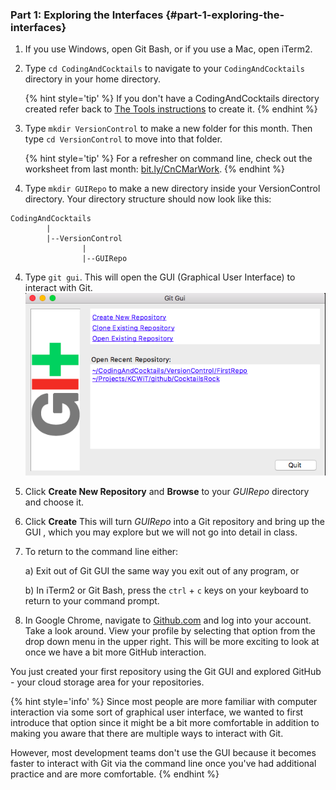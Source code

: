 ### Part 1: Exploring the Interfaces {#part-1-exploring-the-interfaces}

1.  If you use Windows, open Git Bash, or if you use a Mac, open iTerm2.

2.  Type `cd CodingAndCocktails` to navigate to your `CodingAndCocktails` directory in your home directory.

    {% hint style='tip' %}
If you don't have a CodingAndCocktails directory created refer back to [The Tools instructions](https://codingandcocktailskc.gitbooks.io/coding-cocktails-the-tools/content/organization---codingandcocktails-folder.html) to create it.
    {% endhint %}

3. Type `mkdir VersionControl` to make a new folder for this month. Then type `cd VersionControl` to move into that folder.

    {% hint style='tip' %}
For a refresher on command line, check out the worksheet from last month: [bit.ly/CnCMarWork](http://bit.ly/CnCMarWork).
    {% endhint %}

3.  Type `mkdir GUIRepo` to make a new directory inside your  VersionControl directory. Your directory structure should now look like this:
```
CodingAndCocktails
        |
        |--VersionControl
                |
                |--GUIRepo
```
4. Type `git gui`. This will open the GUI (Graphical User Interface) to interact with Git.
    ![](/images/gitgui.png)

5. Click **Create New Repository** and **Browse** to your _GUIRepo_ directory and choose it.

6. Click **Create** This will turn _GUIRepo_ into a Git repository and bring up the GUI , which you may explore but we will not go into detail in class.

7. To return to the command line either:

    a) Exit out of Git GUI the same way you exit out of any program, or 
    
    b) In iTerm2 or Git Bash, press the `ctrl` + `c` keys on your keyboard to return to your command prompt.
    
8. In Google Chrome, navigate to [Github.com](github.com) and log into your account. Take a look around.  View your profile by selecting that option from the drop down menu in the upper right.  This will be more exciting to look at once we have a bit more GitHub interaction. 

You just created your first repository using the Git GUI and explored GitHub - your cloud storage area for your repositories.  

{% hint style='info' %}
Since most people are more familiar with computer interaction via some sort of graphical user interface, we wanted to first introduce that option since it might be a bit more comfortable in addition to making you aware that there are multiple ways to interact with Git.

However, most development teams don't use the GUI because it becomes faster to interact with Git via the command line once you've had additional practice and are more comfortable. 
{% endhint %}
